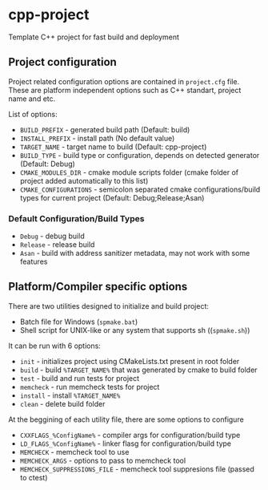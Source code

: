# cpp-project

Template C++ project for fast build and deployment

## Project configuration

Project related configuration options are contained in ```project.cfg``` file.
These are platform independent options such as C++ standart, project name and etc.

List of options:

- ```BUILD_PREFIX``` - generated build path (Default: build)  
- ```INSTALL_PREFIX``` - install path (No default value)  
- ```TARGET_NAME``` - target name to build (Default: cpp-project)  
- ```BUILD_TYPE``` - build type or configuration, depends on detected generator (Default: Debug)  
- ```CMAKE_MODULES_DIR``` - cmake module scripts folder (cmake folder of project
added automatically to this list)  
- ```CMAKE_CONFIGURATIONS``` - semicolon separated cmake configurations/build
types for current project (Default: Debug;Release;Asan)

### Default Configuration/Build Types

- ```Debug``` - debug build
- ```Release``` - release build  
- ```Asan``` - build with address sanitizer metadata, may not work with some features

## Platform/Compiler specific options

There are two utilities designed to initialize and build project:

- Batch file for Windows (```spmake.bat```)
- Shell script for UNIX-like or any system that supports sh ((```spmake.sh```))

It can be run with 6 options:

- ```init``` - initializes project using CMakeLists.txt present in root folder  
- ```build``` - build ```%TARGET_NAME%``` that was generated by cmake to build folder  
- ```test``` - build and run tests for project  
- ```memcheck``` - run memcheck tests for project  
- ```install``` - install ```%TARGET_NAME%```
- ```clean``` - delete build folder  

At the beggining of each utility file, there are some options to configure

- ```CXXFLAGS_%ConfigName%``` - compiler args for configuration/build type
- ```LD_FLAGS_%ConfigName%``` - linker flasg for configuration/build type
- ```MEMCHECK``` - memcheck tool to use
- ```MEMCHECK_ARGS``` - options to pass to memcheck tool
- ```MEMCHECK_SUPPRESSIONS_FILE``` - memcheck tool suppresions file (passed to ctest)
